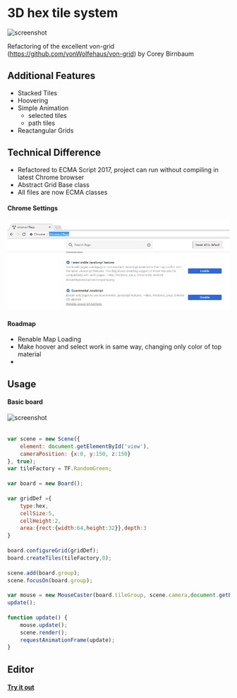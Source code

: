 # 3D hex tile system

![screenshot](hex-grid.jpg)

Refactoring of the excellent von-grid (https://github.com/vonWolfehaus/von-grid) by Corey Birnbaum

## Additional Features 

- Stacked Tiles 
- Hoovering
- Simple Animation 
	- selected tiles
	- path tiles
- Reactangular Grids
  


## Technical Difference
- Refactored to ECMA Script 2017, project can run without compiling in latest Chrome browser 
- Abstract Grid Base class 
- All files are now ECMA classes

#### Chrome Settings

![screenshot](chrome.png)

#### Roadmap

- Renable Map Loading
- Make hoover and select work in same way, changing only color of top material
- 

## Usage

#### Basic board

![screenshot](screenshot1.jpg)

```javascript

var scene = new Scene({
	element: document.getElementById('view'),
	cameraPosition: {x:0, y:150, z:150}
}, true);
var tileFactory = TF.RandomGreen;

var board = new Board();

var gridDef ={
	type:hex,
	cellSize:5,
	cellHeight:2,
	area:{rect:{width:64,height:32}},depth:3
}

board.configureGrid(gridDef);
board.createTiles(tileFactory,0);

scene.add(board.group);
scene.focusOn(board.group);

var mouse = new MouseCaster(board.tileGroup, scene.camera,document.getElementById("view"));
update();

function update() {
	mouse.update();
	scene.render();
	requestAnimationFrame(update);
}
```



## Editor

#### [Try it out](http://vonwolfehaus.github.io/von-grid/editor/)


